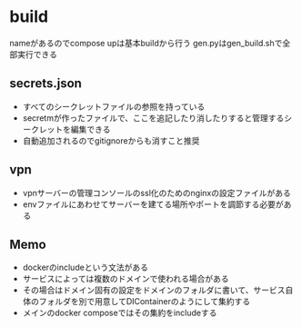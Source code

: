 # build

nameがあるのでcompose upは基本buildから行う
gen.pyはgen_build.shで全部実行できる

## secrets.json

- すべてのシークレットファイルの参照を持っている
- secretmが作ったファイルで、ここを追記したり消したりすると管理するシークレットを編集できる
- 自動追加されるのでgitignoreからも消すこと推奨

## vpn

- vpnサーバーの管理コンソールのssl化のためのnginxの設定ファイルがある
- envファイルにあわせてサーバーを建てる場所やポートを調節する必要がある

## Memo

- dockerのincludeという文法がある
- サービスによっては複数のドメインで使われる場合がある
- その場合はドメイン固有の設定をドメインのフォルダに書いて、サービス自体のフォルダを別で用意してDIContainerのようにして集約する
- メインのdocker composeではその集約をincludeする
